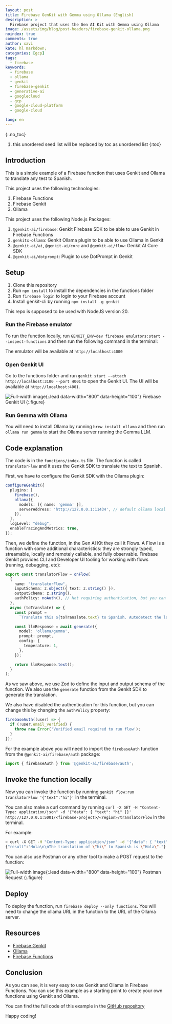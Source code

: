 ```yaml
---
layout: post
title: Firebase GenKit with Gemma using Ollama (English)
description: >
  Firebase project that uses the Gen AI Kit with Gemma using Ollama
image: /assets/img/blog/post-headers/firebase-genkit-ollama.png
noindex: true
comments: true
author: xavi
kate: hl markdown;
categories: [gcp]
tags:
  - firebase
keywords:
  - firebase
  - ollama
  - genkit
  - firebase-genkit
  - generative-ai
  - googlecloud
  - gcp
  - google-cloud-platform
  - google-cloud

lang: en
---
```

{:.no_toc}
1. this unordered seed list will be replaced by toc as unordered list
{:toc}

## Introduction

This is a simple example of a Firebase function that uses Genkit and Ollama to translate any test to Spanish.

This project uses the following technologies:
1. Firebase Functions
2. Firebase Genkit
3. Ollama

This project uses the following Node.js Packages:
1. `@genkit-ai/firebase`: Genkit Firebase SDK to be able to use Genkit in Firebase Functions
2. `genkitx-ollama`: Genkit Ollama plugin to be able to use Ollama in Genkit
3. `@genkit-ai/ai`, `@genkit-ai/core` and `@genkit-ai/flow`: Genkit AI Core SDK
4. `@genkit-ai/dotprompt`: Plugin to use DotPrompt in Genkit

## Setup

1. Clone this repository
2. Run `npm install` to install the dependencies in the functions folder
3. Run `firebase login` to login to your Firebase account
4. Install genkit-cli by running `npm install -g genkit`

This repo is supposed to be used with NodeJS version 20.

### Run the Firebase emulator

To run the function locally, run `GENKIT_ENV=dev firebase emulators:start --inspect-functions` and then run the following command in the terminal:

The emulator will be available at `http://localhost:4000`

### Open Genkit UI

Go to the functions folder and run `genkit start --attach http://localhost:3100 --port 4001` to open the Genkit UI. The UI will be available at `http://localhost:4001`.

![Full-width image](/assets/img/blog/tutorials/firebase-genkit-ollama/genaikitui.png){:.lead data-width="800" data-height="100"}
Firebase Genkit UI
{:.figure}

### Run Gemma with Ollama

You will need to install Ollama by running `brew install ollama` and then run `ollama run gemma` to start the Ollama server running the Gemma LLM.

## Code explanation

The code is in the `functions/index.ts` file. The function is called `translatorFlow` and it uses the Genkit SDK to translate the text to Spanish.

First, we have to configure the Genkit SDK with the Ollama plugin:

```typescript
configureGenkit({
  plugins: [
    firebase(),
    ollama({
      models: [{ name: 'gemma' }],
      serverAddress: 'http://127.0.0.1:11434', // default ollama local address
    }),
  ],
  logLevel: "debug",
  enableTracingAndMetrics: true,
});
```

Then, we define the function, in the Gen AI Kit they call it Flows. A Flow is a function with some additional characteristics: they are strongly typed, streamable, locally and remotely callable, and fully observable. Firebase Genkit provides CLI and Developer UI tooling for working with flows (running, debugging, etc):

```typescript
export const translatorFlow = onFlow(
  {
    name: "translatorFlow",
    inputSchema: z.object({ text: z.string() }),
    outputSchema: z.string(),
    authPolicy: noAuth(), // Not requiring authentication, but you can change this. It is highly recommended to require authentication for production use cases.
  },
  async (toTranslate) => {
    const prompt =
      `Translate this ${toTranslate.text} to Spanish. Autodetect the language.`;

    const llmResponse = await generate({
      model: 'ollama/gemma',
      prompt: prompt,
      config: {
        temperature: 1,
      },
    });

    return llmResponse.text();
  }
);
```

As we saw above, we use Zod to define the input and output schema of the function. We also use the `generate` function from the Genkit SDK to generate the translation.

We also have disabled the authentication for this function, but you can change this by changing the `authPolicy` property:

```typescript
firebaseAuth((user) => {
  if (!user.email_verified) {
    throw new Error('Verified email required to run flow');
  }
});
```

For the example above you will need to import the `firebaseAuth` function from the `@genkit-ai/firebase/auth` package:

```typescript
import { firebaseAuth } from '@genkit-ai/firebase/auth';
```

## Invoke the function locally

Now you can invoke the function by running `genkit flow:run translatorFlow '{"text":"hi"}'` in the terminal.

You can also make a curl command by running `curl -X GET -H "Content-Type: application/json" -d '{"data": { "text": "hi" }}' http://127.0.0.1:5001/<firebase-project>/<region>/translatorFlow` in the terminal.

For example:
```bash
> curl -X GET -H "Content-Type: application/json" -d '{"data": { "text": "hi" }}' http://127.0.0.1:5001/action-helloworld/us-central1/translatorFlow
{"result":"Hola\n\nThe translation of \"hi\" to Spanish is \"Hola\"."}
```

You can also use Postman or any other tool to make a POST request to the function:

![Full-width image](/assets/img/blog/tutorials/firebase-genkit-ollama/postman.png){:.lead data-width="800" data-height="100"}
Postman Request
{:.figure}

## Deploy

To deploy the function, run `firebase deploy --only functions`. You will need to change the ollama URL in the function to the URL of the Ollama server.

## Resources

- [Firebase Genkit](https://firebase.google.com/products/genkit)
- [Ollama](https://ollama.com/)
- [Firebase Functions](https://firebase.google.com/docs/functions)

## Conclusion

As you can see, it is very easy to use Genkit and Ollama in Firebase Functions. You can use this example as a starting point to create your own functions using Genkit and Ollama.

You can find the full code of this example in the [GitHub repository](https://github.com/xavidop/firebase-genkit-ollama)

Happy coding!